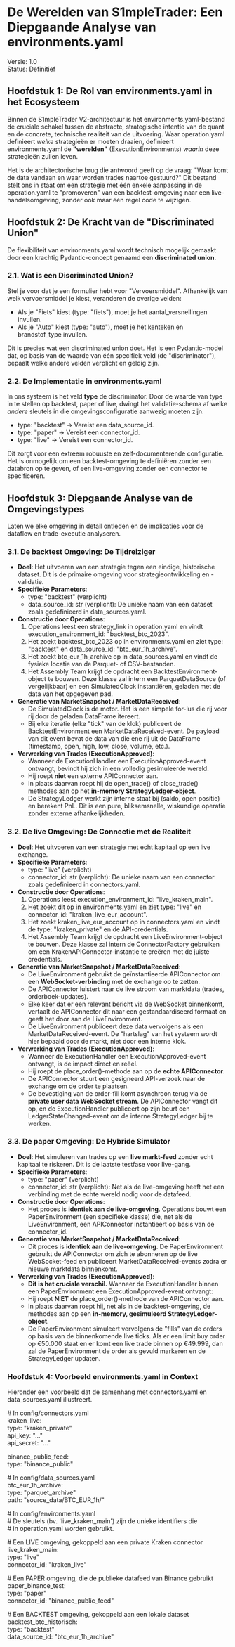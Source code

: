 # **De Werelden van S1mpleTrader: Een Diepgaande Analyse van environments.yaml**

Versie: 1.0  
Status: Definitief

## **Hoofdstuk 1: De Rol van environments.yaml in het Ecosysteem**

Binnen de S1mpleTrader V2-architectuur is het environments.yaml-bestand de cruciale schakel tussen de abstracte, strategische intentie van de quant en de concrete, technische realiteit van de uitvoering. Waar operation.yaml definieert *welke* strategieën er moeten draaien, definieert environments.yaml de **"werelden"** (ExecutionEnvironments) *waarin* deze strategieën zullen leven.

Het is de architectonische brug die antwoord geeft op de vraag: "Waar komt de data vandaan en waar worden trades naartoe gestuurd?" Dit bestand stelt ons in staat om een strategie met één enkele aanpassing in de operation.yaml te "promoveren" van een backtest-omgeving naar een live-handelsomgeving, zonder ook maar één regel code te wijzigen.

## **Hoofdstuk 2: De Kracht van de "Discriminated Union"**

De flexibiliteit van environments.yaml wordt technisch mogelijk gemaakt door een krachtig Pydantic-concept genaamd een **discriminated union**.

### **2.1. Wat is een Discriminated Union?**

Stel je voor dat je een formulier hebt voor "Vervoersmiddel". Afhankelijk van welk vervoersmiddel je kiest, veranderen de overige velden:

* Als je "Fiets" kiest (type: "fiets"), moet je het aantal\_versnellingen invullen.  
* Als je "Auto" kiest (type: "auto"), moet je het kenteken en brandstof\_type invullen.

Dit is precies wat een discriminated union doet. Het is een Pydantic-model dat, op basis van de waarde van één specifiek veld (de "discriminator"), bepaalt welke andere velden verplicht en geldig zijn.

### **2.2. De Implementatie in environments.yaml**

In ons systeem is het veld **type** de discriminator. Door de waarde van type in te stellen op backtest, paper of live, dwingt het validatie-schema af welke *andere* sleutels in die omgevingsconfiguratie aanwezig moeten zijn.

* type: "backtest" \-\> Vereist een data\_source\_id.  
* type: "paper" \-\> Vereist een connector\_id.  
* type: "live" \-\> Vereist een connector\_id.

Dit zorgt voor een extreem robuuste en zelf-documenterende configuratie. Het is onmogelijk om een backtest-omgeving te definiëren zonder een databron op te geven, of een live-omgeving zonder een connector te specificeren.

## **Hoofdstuk 3: Diepgaande Analyse van de Omgevingstypes**

Laten we elke omgeving in detail ontleden en de implicaties voor de dataflow en trade-executie analyseren.

### **3.1. De backtest Omgeving: De Tijdreiziger**

* **Doel**: Het uitvoeren van een strategie tegen een eindige, historische dataset. Dit is de primaire omgeving voor strategieontwikkeling en \-validatie.  
* **Specifieke Parameters**:  
  * type: "backtest" (verplicht)  
  * data\_source\_id: str (verplicht): De unieke naam van een dataset zoals gedefinieerd in data\_sources.yaml.  
* **Constructie door Operations**:  
  1. Operations leest een strategy\_link in operation.yaml en vindt execution\_environment\_id: "backtest\_btc\_2023".  
  2. Het zoekt backtest\_btc\_2023 op in environments.yaml en ziet type: "backtest" en data\_source\_id: "btc\_eur\_1h\_archive".  
  3. Het zoekt btc\_eur\_1h\_archive op in data\_sources.yaml en vindt de fysieke locatie van de Parquet- of CSV-bestanden.  
  4. Het Assembly Team krijgt de opdracht een BacktestEnvironment-object te bouwen. Deze klasse zal intern een ParquetDataSource (of vergelijkbaar) en een SimulatedClock instantiëren, geladen met de data van het opgegeven pad.  
* **Generatie van MarketSnapshot / MarketDataReceived**:  
  * De SimulatedClock is de motor. Het is een simpele for-lus die rij voor rij door de geladen DataFrame itereert.  
  * Bij elke iteratie (elke "tick" van de klok) publiceert de BacktestEnvironment een MarketDataReceived-event. De payload van dit event bevat de data van die ene rij uit de DataFrame (timestamp, open, high, low, close, volume, etc.).  
* **Verwerking van Trades (ExecutionApproved)**:  
  * Wanneer de ExecutionHandler een ExecutionApproved-event ontvangt, bevindt hij zich in een volledig gesimuleerde wereld.  
  * Hij roept **niet** een externe APIConnector aan.  
  * In plaats daarvan roept hij de open\_trade() of close\_trade() methodes aan op het **in-memory StrategyLedger-object**.  
  * De StrategyLedger werkt zijn interne staat bij (saldo, open positie) en berekent PnL. Dit is een pure, bliksemsnelle, wiskundige operatie zonder externe afhankelijkheden.

### **3.2. De live Omgeving: De Connectie met de Realiteit**

* **Doel**: Het uitvoeren van een strategie met echt kapitaal op een live exchange.  
* **Specifieke Parameters**:  
  * type: "live" (verplicht)  
  * connector\_id: str (verplicht): De unieke naam van een connector zoals gedefinieerd in connectors.yaml.  
* **Constructie door Operations**:  
  1. Operations leest execution\_environment\_id: "live\_kraken\_main".  
  2. Het zoekt dit op in environments.yaml en ziet type: "live" en connector\_id: "kraken\_live\_eur\_account".  
  3. Het zoekt kraken\_live\_eur\_account op in connectors.yaml en vindt de type: "kraken\_private" en de API-credentials.  
  4. Het Assembly Team krijgt de opdracht een LiveEnvironment-object te bouwen. Deze klasse zal intern de ConnectorFactory gebruiken om een KrakenAPIConnector-instantie te creëren met de juiste credentials.  
* **Generatie van MarketSnapshot / MarketDataReceived**:  
  * De LiveEnvironment gebruikt de geïnstantieerde APIConnector om een **WebSocket-verbinding** met de exchange op te zetten.  
  * De APIConnector luistert naar de live stroom van marktdata (trades, orderboek-updates).  
  * Elke keer dat er een relevant bericht via de WebSocket binnenkomt, vertaalt de APIConnector dit naar een gestandaardiseerd formaat en geeft het door aan de LiveEnvironment.  
  * De LiveEnvironment publiceert deze data vervolgens als een MarketDataReceived-event. De "hartslag" van het systeem wordt hier bepaald door de markt, niet door een interne klok.  
* **Verwerking van Trades (ExecutionApproved)**:  
  * Wanneer de ExecutionHandler een ExecutionApproved-event ontvangt, is de impact direct en reëel.  
  * Hij roept de place\_order()-methode aan op de **echte APIConnector**.  
  * De APIConnector stuurt een gesigneerd API-verzoek naar de exchange om de order te plaatsen.  
  * De bevestiging van de order-fill komt asynchroon terug via de **private user data WebSocket stream**. De APIConnector vangt dit op, en de ExecutionHandler publiceert op zijn beurt een LedgerStateChanged-event om de interne StrategyLedger bij te werken.

### **3.3. De paper Omgeving: De Hybride Simulator**

* **Doel**: Het simuleren van trades op een **live markt-feed** zonder echt kapitaal te riskeren. Dit is de laatste testfase voor live-gang.  
* **Specifieke Parameters**:  
  * type: "paper" (verplicht)  
  * connector\_id: str (verplicht): Net als de live-omgeving heeft het een verbinding met de echte wereld nodig voor de datafeed.  
* **Constructie door Operations**:  
  * Het proces is **identiek aan de live-omgeving**. Operations bouwt een PaperEnvironment (een specifieke klasse) die, net als de LiveEnvironment, een APIConnector instantieert op basis van de connector\_id.  
* **Generatie van MarketSnapshot / MarketDataReceived**:  
  * Dit proces is **identiek aan de live-omgeving**. De PaperEnvironment gebruikt de APIConnector om zich te abonneren op de live WebSocket-feed en publiceert MarketDataReceived-events zodra er nieuwe marktdata binnenkomt.  
* **Verwerking van Trades (ExecutionApproved)**:  
  * **Dit is het cruciale verschil.** Wanneer de ExecutionHandler binnen een PaperEnvironment een ExecutionApproved-event ontvangt:  
  * Hij roept **NIET** de place\_order()-methode van de APIConnector aan.  
  * In plaats daarvan roept hij, net als in de backtest-omgeving, de methodes aan op een **in-memory, gesimuleerd StrategyLedger-object**.  
  * De PaperEnvironment simuleert vervolgens de "fills" van de orders op basis van de binnenkomende live ticks. Als er een limit buy order op €50.000 staat en er komt een live trade binnen op €49.999, dan zal de PaperEnvironment de order als gevuld markeren en de StrategyLedger updaten.

### **Hoofdstuk 4: Voorbeeld environments.yaml in Context**

Hieronder een voorbeeld dat de samenhang met connectors.yaml en data\_sources.yaml illustreert.

\# In config/connectors.yaml  
kraken\_live:  
  type: "kraken\_private"  
  api\_key: "..."  
  api\_secret: "..."

binance\_public\_feed:  
  type: "binance\_public"

\# In config/data\_sources.yaml  
btc\_eur\_1h\_archive:  
  type: "parquet\_archive"  
  path: "source\_data/BTC\_EUR\_1h/"

\# In config/environments.yaml  
\# De sleutels (bv. 'live\_kraken\_main') zijn de unieke identifiers die  
\# in operation.yaml worden gebruikt.

\# Een LIVE omgeving, gekoppeld aan een private Kraken connector  
live\_kraken\_main:  
  type: "live"  
  connector\_id: "kraken\_live"

\# Een PAPER omgeving, die de publieke datafeed van Binance gebruikt  
paper\_binance\_test:  
  type: "paper"  
  connector\_id: "binance\_public\_feed"

\# Een BACKTEST omgeving, gekoppeld aan een lokale dataset  
backtest\_btc\_historisch:  
  type: "backtest"  
  data\_source\_id: "btc\_eur\_1h\_archive"  
